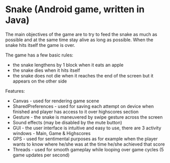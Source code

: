 # Snake (Android game, written in Java)
The main objectives of the game are to try to feed the snake as much as possible and at the same time stay alive as long as possible. When the snake hits itself the game is over.

The game has a few basic rules:
- the snake lengthens by 1 block when it eats an apple
- the snake dies when it hits itself
- the snake does not die when it reaches the end of the screen but it appears on the other side

Features:
- Canvas - used for rendering game scene
- SharedPreferences - used for saving each attempt on device when finished and player has access to it over highscores section
- Gesture - the snake is maneuvered by swipe gesture across the screen
- Sound effects (may be disabled by the mute button)
- GUI - the user interface is intuitive and easy to use, there are 3 activity windows - Main, Game & Highscores
- GPS - used for sentimental purposes as for example when the player wants to know where he/she was at the time he/she achieved that score
- Threads - used for smooth gameplay while looping over game cycles (5 game updates per second)